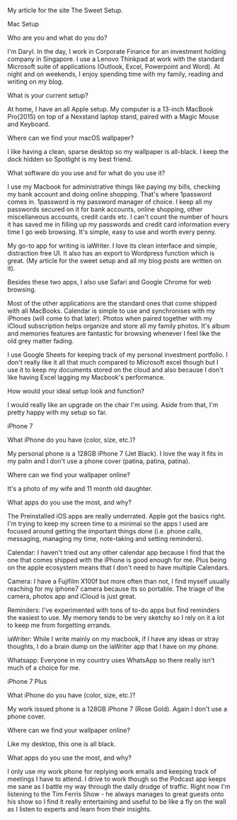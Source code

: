 My article for the site The Sweet Setup.

Mac Setup

Who are you and what do you do?

I'm Daryl. In the day, I work in Corporate Finance for an investment holding company in Singapore. I use a Lenovo Thinkpad at work with the standard Microsoft suite of applications (Outlook, Excel, Powerpoint and Word). At night and on weekends, I enjoy spending time with my family, reading and writing on my blog.

What is your current setup?

At home, I have an all Apple setup. My computer is a 13-inch MacBook Pro(2015) on top of a Nexstand laptop stand, paired with a Magic Mouse and Keyboard.

Where can we find your macOS wallpaper?

I like having a clean, sparse desktop so my wallpaper is all-black. I keep the dock hidden so Spotlight is my best friend.

What software do you use and for what do you use it?

I use my Macbook for administrative things like paying my bills, checking my bank account and doing online shopping. That's where 1password comes in. 1password is my password manager of choice. I keep all my passwords secured on it for bank accounts, online shopping, other miscellaneous accounts, credit cards etc. I can't count the number of hours it has saved me in filling up my passwords and credit card information every time I go web browsing. It's simple, easy to use and worth every penny.

My go-to app for writing is iaWriter. I love its clean interface and simple, distraction free UI. It also has an export to Wordpress function which is great. (My article for the sweet setup and all my blog posts are written on it).

Besides these two apps, I also use Safari and Google Chrome for web browsing.

Most of the other applications are the standard ones that come shipped with all MacBooks. Calendar is simple to use and synchronises with my iPhones (will come to that later). Photos when paired together with my iCloud subscription helps organize and store all my family photos. It's album and memories features are fantastic for browsing whenever I feel like the old grey matter fading.

I use Google Sheets for keeping track of my personal investment portfolio. I don't really like it all that much compared to Microsoft excel though but I use it to keep my documents stored on the cloud and also because I don't like having Excel lagging my Macbook's performance.

How would your ideal setup look and function?

I would really like an upgrade on the chair I'm using. Aside from that, I'm pretty happy with my setup so far.

iPhone 7

What iPhone do you have (color, size, etc.)?

My personal phone is a 128GB iPhone 7 (Jet Black). I love the way it fits in my palm and I don't use a phone cover (patina, patina, patina).

Where can we find your wallpaper online?

It's a photo of my wife and 11 month old daughter.

What apps do you use the most, and why?

The Preinstalled iOS apps are really underrated. Apple got the basics right. I'm trying to keep my screen time to a minimal so the apps I used are focused around getting the important things done (i.e. phone calls, messaging, managing my time, note-taking and setting reminders).

Calendar: I haven't tried out any other calendar app because I find that the one that comes shipped with the iPhone is good enough for me. Plus being on the apple ecosystem means that I don't need to have multiple Calendars.

Camera: I have a Fujifilm X100f but more often than not, I find myself usually reaching for my iphone7 camera because its so portable. The triage of the camera, photos app and iCloud is just great.

Reminders: I've experimented with tons of to-do apps but find reminders the easiest to use. My memory tends to be very sketchy so I rely on it a lot to keep me from forgetting errands.

iaWriter: While I write mainly on my macbook, if I have any ideas or stray thoughts, I do a brain dump on the iaWriter app that I have on my phone.

Whatsapp: Everyone in my country uses WhatsApp so there really isn't much of a choice for me.

iPhone 7 Plus

What iPhone do you have (color, size, etc.)?

My work issued phone is a 128GB iPhone 7 (Rose Gold). Again I don't use a phone cover.

Where can we find your wallpaper online?

Like my desktop, this one is all black.

What apps do you use the most, and why?

I only use my work phone for replying work emails and keeping track of meetings I have to attend. I drive to work though so the Podcast app keeps me sane as I battle my way through the daily drudge of traffic. Right now I'm listening to the Tim Ferris Show - he always manages to great guests onto his show so I find it really entertaining and useful to be like a fly on the wall as I listen to experts and learn from their insights.